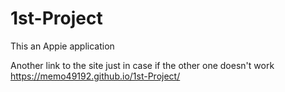 # 1st-Project
This an Appie application



Another link to the site just in case if the other one doesn't work
https://memo49192.github.io/1st-Project/

